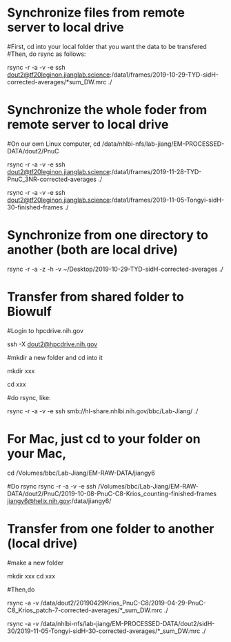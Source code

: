 # Synchronize files from remote server to local drive

#First, cd into your local folder that you want the data to be transfered
#Then, do rsync as follows:

rsync -r -a -v -e ssh dout2@tf20leginon.jianglab.science:/data1/frames/2019-10-29-TYD-sidH-corrected-averages/*sum_DW.mrc ./

# Synchronize the whole foder from remote server to local drive

#On our own Linux computer, cd /data/nhlbi-nfs/lab-jiang/EM-PROCESSED-DATA/dout2/PnuC

rsync -r -a -v -e ssh dout2@tf20leginon.jianglab.science:/data1/frames/2019-11-28-TYD-PnuC_3NR-corrected-averages ./

rsync -r -a -v -e ssh dout2@tf20leginon.jianglab.science:/data1/frames/2019-11-05-Tongyi-sidH-30-finished-frames ./

# Synchronize from one directory to another (both are local drive)

rsync -r -a -z -h -v ~/Desktop/2019-10-29-TYD-sidH-corrected-averages ./

# Transfer from shared folder to Biowulf

#Login to hpcdrive.nih.gov

ssh -X dout2@hpcdrive.nih.gov

#mkdir a new folder and cd into it

mkdir xxx

cd xxx

#do rsync, like: 

rsync -r -a -v -e ssh smb://hl-share.nhlbi.nih.gov/bbc/Lab-Jiang/ ./

# For Mac, just cd to your folder on your Mac,

cd /Volumes/bbc/Lab-Jiang/EM-RAW-DATA/jiangy6

#Do rsync 
rsync -r -a -v -e ssh /Volumes/bbc/Lab-Jiang/EM-RAW-DATA/dout2/PnuC/2019-10-08-PnuC-C8-Krios_counting-finished-frames jiangy6@helix.nih.gov:/data/jiangy6/ 

# Transfer from one folder to another (local drive)

#make a new folder

mkdir xxx
cd xxx

#Then,do

rsync -a -v /data/dout2/20190429Krios_PnuC-C8/2019-04-29-PnuC-C8_Krios_patch-7-corrected-averages/*_sum_DW.mrc ./

rsync -a -v /data/nhlbi-nfs/lab-jiang/EM-PROCESSED-DATA/dout2/sidH-30/2019-11-05-Tongyi-sidH-30-corrected-averages/*_sum_DW.mrc ./
